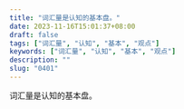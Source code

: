 ```yaml
---
title: "词汇量是认知的基本盘。"
date: 2023-11-16T15:01:37+08:00
draft: false
tags: ["词汇量", "认知", "基本", "观点"]
keywords: ["词汇量", "认知", "基本", "观点"]
description: ""
slug: "0401"
---
```


词汇量是认知的基本盘。
